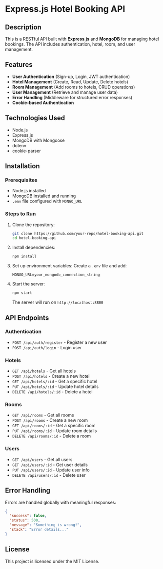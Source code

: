 # Express.js Hotel Booking API

## Description
This is a RESTful API built with **Express.js** and **MongoDB** for managing hotel bookings. The API includes authentication, hotel, room, and user management.

## Features
- **User Authentication** (Sign-up, Login, JWT authentication)
- **Hotel Management** (Create, Read, Update, Delete hotels)
- **Room Management** (Add rooms to hotels, CRUD operations)
- **User Management** (Retrieve and manage user data)
- **Error Handling** (Middleware for structured error responses)
- **Cookie-based Authentication**

## Technologies Used
- Node.js
- Express.js
- MongoDB with Mongoose
- dotenv
- cookie-parser

## Installation
### Prerequisites
- Node.js installed
- MongoDB installed and running
- `.env` file configured with `MONGO_URL`

### Steps to Run
1. Clone the repository:
   ```sh
   git clone https://github.com/your-repo/hotel-booking-api.git
   cd hotel-booking-api
   ```
2. Install dependencies:
   ```sh
   npm install
   ```
3. Set up environment variables:
   Create a `.env` file and add:
   ```env
   MONGO_URL=your_mongodb_connection_string
   ```
4. Start the server:
   ```sh
   npm start
   ```
   The server will run on `http://localhost:8800`

## API Endpoints
### Authentication
- `POST /api/auth/register` - Register a new user
- `POST /api/auth/login` - Login user

### Hotels
- `GET /api/hotels` - Get all hotels
- `POST /api/hotels` - Create a new hotel
- `GET /api/hotels/:id` - Get a specific hotel
- `PUT /api/hotels/:id` - Update hotel details
- `DELETE /api/hotels/:id` - Delete a hotel

### Rooms
- `GET /api/rooms` - Get all rooms
- `POST /api/rooms` - Create a new room
- `GET /api/rooms/:id` - Get a specific room
- `PUT /api/rooms/:id` - Update room details
- `DELETE /api/rooms/:id` - Delete a room

### Users
- `GET /api/users` - Get all users
- `GET /api/users/:id` - Get user details
- `PUT /api/users/:id` - Update user info
- `DELETE /api/users/:id` - Delete user

## Error Handling
Errors are handled globally with meaningful responses:
```json
{
  "success": false,
  "status": 500,
  "message": "Something is wrong!",
  "stack": "Error details..."
}
```

## License
This project is licensed under the MIT License.

